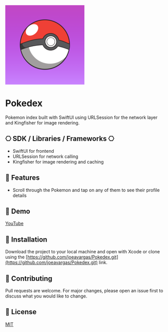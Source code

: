 <img src="https://github.com/joeavargas/Pokedex/blob/main/pokedex-app-icon.png" width="250">

# Pokedex
Pokemon index built with SwiftUI using URLSession for the network layer and Kingfisher for image rendering. 

## ⎔ SDK / Libraries / Frameworks ⎔
- SwiftUI for frontend
- URLSession for network calling
- Kingfisher for image rendering and caching

## 📝 Features 
- Scroll through the Pokemon and tap on any of them to see their profile details

## 🎥 Demo
[YouTube](https://youtu.be/fIqRpmhzXC8)

## 📲 Installation

Download the project to your local machine and open with Xcode or clone using the [https://github.com/joeavargas/Pokedex.git](https://github.com/joeavargas/Pokedex.git) link.

## 🤝 Contributing
Pull requests are welcome. For major changes, please open an issue first to discuss what you would like to change.

## 📝 License

[MIT](https://choosealicense.com/licenses/mit/)
